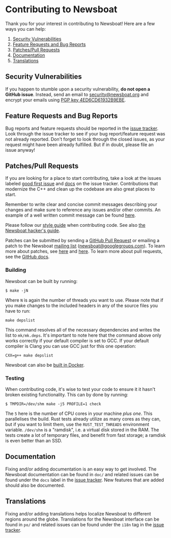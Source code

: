 # Contributing to Newsboat

Thank you for your interest in contributing to Newsboat! Here are a few ways
you can help:

1. [Security Vulnerabilities](#security-vulnerabilities)
2. [Feature Requests and Bug Reports](#feature-requests-and-bug-reports)
3. [Patches/Pull Requests](#patchespull-requests)
4. [Documentation](#documentation)
5. [Translations](#translations)


## Security Vulnerabilities

If you happen to stumble upon a security vulnerability, **do not open a GitHub issue**.
Instead, send an email to security@newsboat.org and encrypt your emails using 
[PGP key 4ED6CD61932B9EBE](https://newsboat.org/newsboat.pgp).


## Feature Requests and Bug Reports

Bug reports and feature requests should be reported in the
[issue tracker](https://github.com/newsboat/newsboat/issues). Look through the
issue tracker to see if your bug report/feature request was not already
reported. Don't forget to look through the closed issues, as your request might
have been already fulfilled. But if in doubt, please file an issue anyway!


## Patches/Pull Requests

If you are looking for a place to start contributing, take a look at the issues labeled 
[good first issue](https://github.com/newsboat/newsboat/labels/good%20first%20issue)
and [docs](https://github.com/newsboat/newsboat/labels/docs) on the issue tracker.
Contributions that modernize the C++ and clean up the codebase are also great places
to start.

Remember to write clear and concise commit messages describing your changes and make
sure to reference any issues and/or other commits. An example of a well written
commit message can be found [here](https://chris.beams.io/posts/git-commit/).

Please follow our [style guide](doc/internal/code-style.markdown) when
contributing code. See also [the Newsboat hacker's
guide](doc/internal/hackers-guide.asciidoc).

Patches can be submitted by sending a
[GitHub Pull Request](https://github.com/newsboat/newsboat/pull/new/master) or
emailing a patch to the Newsboat
[mailing list](https://groups.google.com/group/newsboat) (newsboat@googlegroups.com).
To learn more about patches, see
[here](https://www.kernel.org/doc/html/latest/process/submitting-patches.html) and
[here](https://github.com/git/git/blob/master/Documentation/SubmittingPatches). To
learn more about pull requests,
see the [GitHub docs](https://docs.github.com/en/free-pro-team@latest/github/collaborating-with-issues-and-pull-requests/creating-a-pull-request).

### Building

Newsboat can be built by running:

	$ make -jN

Where `N` is again the number of threads you want to use. Please note that if
you make changes to the included headers in any of the source files you have
to run:

	make depslist

This command resolves all of the necessary dependencies and writes the list
to `mk/mk.deps`. It's important to note here that the command above only
works correctly if your default compiler is set to GCC. If your default
compiler is Clang you can use GCC just for this one operation:

	CXX=g++ make depslist

Newsboat can also be [built in Docker](doc/docker.md).

### Testing

When contributing code, it's wise to test your code to ensure it it hasn't
broken existing functionality. This can by done by running:

	$ TMPDIR=/dev/shm make -j5 PROFILE=1 check

The `5` here is the number of CPU cores in your machine *plus one*. This
parallelises the build. Rust tests already utilize as many cores as they can,
but if you want to limit them, use the `RUST_TEST_THREADS` environment variable.
`/dev/shm` is a "ramdisk", i.e. a virtual disk stored in the RAM. The tests
create a lot of temporary files, and benefit from fast storage; a ramdisk is
even better than an SSD.


## Documentation

Fixing and/or adding documentation is an easy way to get involved. The Newsboat
documentation can be found in `doc/` and related issues can be found under the
`docs` label in the 
[issue tracker](https://github.com/newsboat/newsboat/labels/docs). New features
that are added should also be documented.


## Translations

Fixing and/or adding translations helps localize Newsboat to different regions
around the globe. Translations for the Newsboat interface can be found in `po/`
and related issues can be found under the `i18n` tag in the 
[issue tracker](https://github.com/newsboat/newsboat/labels/i18n).
